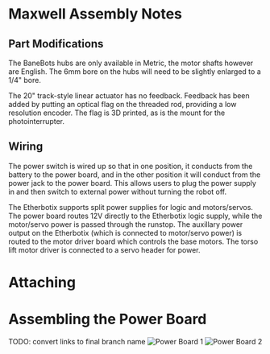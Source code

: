# Maxwell Assembly Notes

## Part Modifications

The BaneBots hubs are only available in Metric, the motor shafts however are
English. The 6mm bore on the hubs will need to be slightly enlarged to a 1/4"
bore.

The 20" track-style linear actuator has no feedback. Feedback has been added
by putting an optical flag on the threaded rod, providing a low resolution
encoder. The flag is 3D printed, as is the mount for the photointerrupter.

## Wiring

The power switch is wired up so that in one position, it conducts from the battery
to the power board, and in the other position it will conduct from the power jack
to the power board. This allows users to plug the power supply in and then switch
to external power without turning the robot off.

The Etherbotix supports split power supplies for logic and motors/servos.
The power board routes 12V directly to the Etherbotix logic supply, while the
motor/servo power is passed through the runstop. The auxillary power output
on the Etherbotix (which is connected to motor/servo power) is routed to the
motor driver board which controls the base motors. The torso lift motor driver
is connected to a servo header for power.

# Attaching


# Assembling the Power Board

TODO: convert links to final branch name
![Power Board 1](https://raw.github.com/mikeferguson/maxwell/doc/maxwell/doc/power_board_1.jpg)
![Power Board 2](https://raw.github.com/mikeferguson/maxwell/doc/maxwell/doc/power_board_2.jpg)

